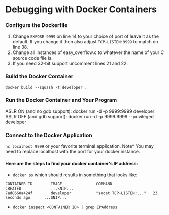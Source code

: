 # Debugging with Docker Containers

### Configure the Dockerfile
1. Change ```EXPOSE 9999``` on line 14 to your choice of port of leave it as the default. If you change it then also adjust ```TCP-LISTEN:9999``` to match on line 38.
2. Change all instances of easy_overflow.c to whatever the name of your C source code file is.
3. If you need 32-bit support uncomment lines 21 and 22.

### Build the Docker Container
```docker build --squash -t developer .```

### Run the Docker Container and Your Program
ASLR ON (and no gdb support): docker run -d -p 9999:9999 developer
ASLR OFF (and gdb support): docker run -d -p 9999:9999 --privileged developer

### Connect to the Docker Application
```nc localhost 9999``` or your favorite terminal application. Note* You may need to replace localhost with the port for your docker instance.
#### Here are the steps to find your docker container's IP address:
 * ```docker ps``` which should results in something that looks like:
```
CONTAINER ID        IMAGE               COMMAND                  CREATED             ...SNIP...
7ad8660a424f        developer           "socat TCP-LISTEN:..."   23 seconds ago      ...SNIP...
```
 * ```docker inspect <CONTAINER ID> | grep IPAddress```
